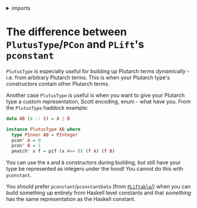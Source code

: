<details>
<summary> imports </summary>
<p>

```haskell
module Plutarch.Docs.DifferencePconPconstant () where
import Plutarch.Prelude
import Plutarch.Internal.PlutusType (PlutusType(pcon', pmatch'))
```

</p>
</details>

# The difference between `PlutusType`/`PCon` and `PLift`'s `pconstant`

`PlutusType` is especially useful for building up Plutarch terms _dynamically_ - i.e. from arbitrary Plutarch terms. This is when your Plutarch type's constructors contain other Plutarch terms.

Another case `PlutusType` is useful is when you want to give your Plutarch type a custom representation, Scott encoding, enum - what have you. From the `PlutusType` haddock example:

```haskell
data AB (s :: S) = A | B

instance PlutusType AB where
  type PInner AB = PInteger
  pcon' A = 0
  pcon' B = 1
  pmatch' x f = pif (x #== 0) (f A) (f B)
```

You can use the `A` and `B` constructors during building, but still have your type be represented as integers under the hood! You cannot do this with `pconstant`.

You should prefer `pconstant`/`pconstantData` (from [`PLiftable`/](./../Typeclasses/PLiftable.md)) when you can build something up entirely from Haskell level constants and that _something_ has the same representation as the Haskell constant.

